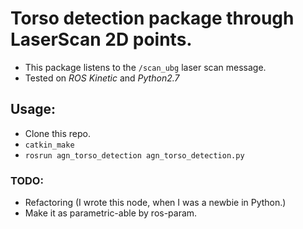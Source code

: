 # Torso detection package through LaserScan 2D points.

 - This package listens to the `/scan_ubg` laser scan message.
 - Tested on *ROS Kinetic* and *Python2.7*

## Usage:

 - Clone this repo.
 - `catkin_make`
 - `rosrun agn_torso_detection agn_torso_detection.py `

### TODO:
 - Refactoring (I wrote this node, when I was a newbie in Python.)
 - Make it as parametric-able by ros-param.
